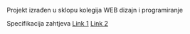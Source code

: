 Projekt izrađen u sklopu kolegija WEB dizajn i programiranje

Specifikacija zahtjeva [Link 1](https://github.com/psimec/Hotel-WebPage/blob/master/Projekt-D-Hotel.pdf) [Link 2](https://github.com/psimec/Hotel-WebPage/blob/master/Opc%CC%81e%20upute%20v1.0.pdf)

